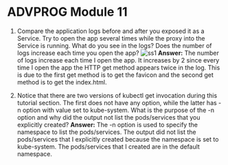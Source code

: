 # ADVPROG Module 11

1. Compare the application logs before and after you exposed it as a Service. Try to open the app several times while the proxy into the Service is running. What do you see in the logs? Does the number of logs increase each time you open the app?
![ss1](img/ss1.png)
**Answer:**
    The number of logs increase each time I open the app. It increases by 2 since every time I open the app the HTTP get method appears twice in the log. This is due to the first get method is to get the favicon and the second get method is to get the index.html.


2. Notice that there are two versions of kubectl get invocation during this tutorial section. The first does not have any option, while the latter has -n option with value set to kube-system. What is the purpose of the -n option and why did the output not list the pods/services that you explicitly created?
**Answer:**
    The -n option is used to specify the namespace to list the pods/services. The output did not list the pods/services that I explicitly created because the namespace is set to kube-system. The pods/services that I created are in the default namespace.

